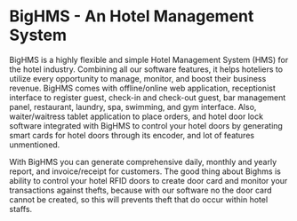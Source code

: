 # BigHMS - An Hotel Management System
BigHMS is a highly flexible and simple Hotel Management System (HMS) for the hotel industry. Combining all our software features, it helps hoteliers to utilize every opportunity to manage, monitor, and boost their business revenue. BigHMS comes with offline/online web application, receptionist interface to register guest, check-in and check-out guest, bar management panel, restaurant, laundry, spa, swimming, and gym interface. Also, waiter/waitress tablet application to place orders, and hotel door lock software integrated with BigHMS to control your hotel doors by generating smart cards for hotel doors through its encoder, and lot of features unmentioned.

With BigHMS you can generate comprehensive daily, monthly and yearly report, and invoice/receipt for customers. 
The good thing about Bighms is ability to control your hotel RFID doors to create door card and monitor your transactions against thefts, because with our software no the door card cannot be created, so this will prevents theft that do occur within hotel staffs.
